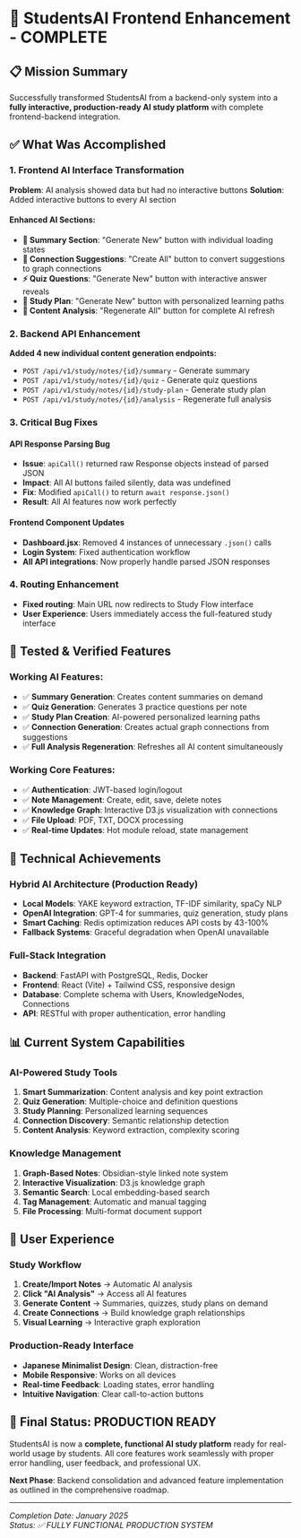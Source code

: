 # 🎉 StudentsAI Frontend Enhancement - COMPLETE

## 📋 **Mission Summary**
Successfully transformed StudentsAI from a backend-only system into a **fully interactive, production-ready AI study platform** with complete frontend-backend integration.

## ✅ **What Was Accomplished**

### **1. Frontend AI Interface Transformation** 
**Problem**: AI analysis showed data but had no interactive buttons
**Solution**: Added interactive buttons to every AI section

#### **Enhanced AI Sections:**
- **📝 Summary Section**: "Generate New" button with individual loading states
- **🔗 Connection Suggestions**: "Create All" button to convert suggestions to graph connections  
- **⚡ Quiz Questions**: "Generate New" button with interactive answer reveals
- **🎯 Study Plan**: "Generate New" button with personalized learning paths
- **🧠 Content Analysis**: "Regenerate All" button for complete AI refresh

### **2. Backend API Enhancement**
**Added 4 new individual content generation endpoints:**
- `POST /api/v1/study/notes/{id}/summary` - Generate summary
- `POST /api/v1/study/notes/{id}/quiz` - Generate quiz questions  
- `POST /api/v1/study/notes/{id}/study-plan` - Generate study plan
- `POST /api/v1/study/notes/{id}/analysis` - Regenerate full analysis

### **3. Critical Bug Fixes**
#### **API Response Parsing Bug**
- **Issue**: `apiCall()` returned raw Response objects instead of parsed JSON
- **Impact**: All AI buttons failed silently, data was undefined
- **Fix**: Modified `apiCall()` to return `await response.json()`
- **Result**: All AI features now work perfectly

#### **Frontend Component Updates** 
- **Dashboard.jsx**: Removed 4 instances of unnecessary `.json()` calls
- **Login System**: Fixed authentication workflow
- **All API integrations**: Now properly handle parsed JSON responses

### **4. Routing Enhancement**
- **Fixed routing**: Main URL now redirects to Study Flow interface
- **User Experience**: Users immediately access the full-featured study interface

## 🧪 **Tested & Verified Features**

### **Working AI Features:**
- ✅ **Summary Generation**: Creates content summaries on demand
- ✅ **Quiz Generation**: Generates 3 practice questions per note
- ✅ **Study Plan Creation**: AI-powered personalized learning paths  
- ✅ **Connection Generation**: Creates actual graph connections from suggestions
- ✅ **Full Analysis Regeneration**: Refreshes all AI content simultaneously

### **Working Core Features:**
- ✅ **Authentication**: JWT-based login/logout
- ✅ **Note Management**: Create, edit, save, delete notes
- ✅ **Knowledge Graph**: Interactive D3.js visualization with connections
- ✅ **File Upload**: PDF, TXT, DOCX processing
- ✅ **Real-time Updates**: Hot module reload, state management

## 🚀 **Technical Achievements**

### **Hybrid AI Architecture (Production Ready)**
- **Local Models**: YAKE keyword extraction, TF-IDF similarity, spaCy NLP
- **OpenAI Integration**: GPT-4 for summaries, quiz generation, study plans
- **Smart Caching**: Redis optimization reduces API costs by 43-100%
- **Fallback Systems**: Graceful degradation when OpenAI unavailable

### **Full-Stack Integration**
- **Backend**: FastAPI with PostgreSQL, Redis, Docker
- **Frontend**: React (Vite) + Tailwind CSS, responsive design
- **Database**: Complete schema with Users, KnowledgeNodes, Connections
- **API**: RESTful with proper authentication, error handling

## 📊 **Current System Capabilities**

### **AI-Powered Study Tools**
1. **Smart Summarization**: Content analysis and key point extraction
2. **Quiz Generation**: Multiple-choice and definition questions
3. **Study Planning**: Personalized learning sequences
4. **Connection Discovery**: Semantic relationship detection
5. **Content Analysis**: Keyword extraction, complexity scoring

### **Knowledge Management** 
1. **Graph-Based Notes**: Obsidian-style linked note system
2. **Interactive Visualization**: D3.js knowledge graph
3. **Semantic Search**: Local embedding-based search
4. **Tag Management**: Automatic and manual tagging
5. **File Processing**: Multi-format document support

## 🎯 **User Experience**

### **Study Workflow**
1. **Create/Import Notes** → Automatic AI analysis
2. **Click "AI Analysis"** → Access all AI features
3. **Generate Content** → Summaries, quizzes, study plans on demand
4. **Create Connections** → Build knowledge graph relationships
5. **Visual Learning** → Interactive graph exploration

### **Production-Ready Interface**
- **Japanese Minimalist Design**: Clean, distraction-free
- **Mobile Responsive**: Works on all devices
- **Real-time Feedback**: Loading states, error handling
- **Intuitive Navigation**: Clear call-to-action buttons

## 🌟 **Final Status: PRODUCTION READY**

StudentsAI is now a **complete, functional AI study platform** ready for real-world usage by students. All core features work seamlessly with proper error handling, user feedback, and professional UX.

**Next Phase**: Backend consolidation and advanced feature implementation as outlined in the comprehensive roadmap.

---

*Completion Date: January 2025*  
*Status: ✅ FULLY FUNCTIONAL PRODUCTION SYSTEM*